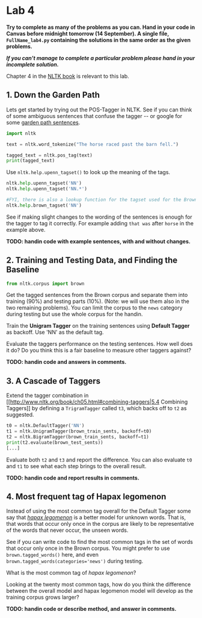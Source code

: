 # Lab 4

**Try to complete as many of the problems as you can. Hand in your code in Canvas before midnight tomorrow (14 September). A single file, `FullName_lab4.py` containing the solutions in the same order as the given problems.**

**_If you can't manage to complete a particular problem please hand in your incomplete solution._**

Chapter 4 in the [NLTK book](http://www.nltk.org/book/) is relevant to this lab.


## 1. Down the Garden Path

Lets get started by trying out the POS-Tagger in NLTK. See if you can think of some ambiguous sentences that confuse the tagger -- or google for some [garden path sentences](http://www.fun-with-words.com/ambiguous_garden_path.html).

```python
import nltk

text = nltk.word_tokenize("The horse raced past the barn fell.")

tagged_text = nltk.pos_tag(text)
print(tagged_text)
```

Use `nltk.help.upenn_tagset()` to look up the meaning of the tags.

```python
nltk.help.upenn_tagset('NN')
nltk.help.upenn_tagset('NN.*')

#FYI, there is also a lookup function for the tagset used for the Brown corpus:
nltk.help.brown_tagset('NN')
```

See if making slight changes to the wording of the sentences is enough for the tagger to tag it correctly. For example adding `that was` after `horse` in the example above.

**TODO: handin code with example sentences, with and without changes.**

## 2. Training and Testing Data, and Finding the Baseline 

```python
from nltk.corpus import brown
```

Get the tagged sentences from the Brown corpus and separate them into training (90%) and testing parts (10%). (Note: we will use them also in the two remaining problems). You can limit the corpus to the `news` category during testing but use the whole corpus for the handin.

Train the **Unigram Tagger** on the training sentences using **Default Tagger** as backoff. Use 'NN' as the default tag.

Evaluate the taggers performance on the testing sentences. How well does it do? Do you think this is a fair baseline to measure other taggers against?

**TODO: handin code and answers in comments.**

## 3. A Cascade of Taggers

Extend the tagger combination in [[http://www.nltk.org/book/ch05.html#combining-taggers|5.4 Combining Taggers]] by defining a `TrigramTagger` called `t3`, which backs off to `t2` as suggested.

```python
t0 = nltk.DefaultTagger('NN')
t1 = nltk.UnigramTagger(brown_train_sents, backoff=t0)
t2 = nltk.BigramTagger(brown_train_sents, backoff=t1)
print(t2.evaluate(brown_test_sents))
[...]
```

Evaluate both `t2` and `t3` and report the difference. You can also evaluate `t0` and `t1` to see what each step brings to the overall result.

**TODO: handin code and report results in comments.**

## 4. Most frequent tag of Hapax legomenon 

Instead of using the most common tag overall for the Default Tagger some say that [_hapax legomenon_](https://en.wikipedia.org/wiki/Hapax_legomenon) is a better model for unknown words. That is, that words that occur only once in the corpus are likely to be representative of the words that never occur, the unseen words.

See if you can write code to find the most common tags in the set of words that occur only once in the Brown corpus. You might prefer to use `brown.tagged_words()` here, and even `brown.tagged_words(categories='news')` during testing.

What is the most common tag of _hapax legomenon_?

Looking at the twenty most common tags, how do you think the difference between the overall model and hapax legomenon model will develop as the training corpus grows larger?

**TODO: handin code or describe method, and answer in comments.**